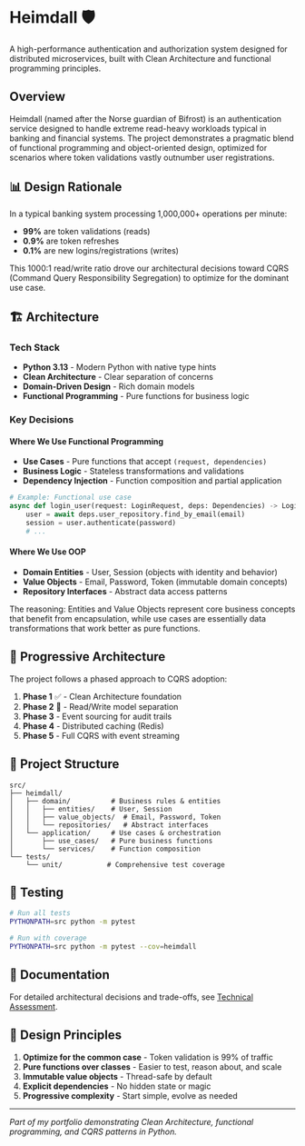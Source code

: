 # Heimdall 🛡️

A high-performance authentication and authorization system designed for distributed microservices, built with Clean Architecture and functional programming principles.

## Overview

Heimdall (named after the Norse guardian of Bifrost) is an authentication service designed to handle extreme read-heavy workloads typical in banking and financial systems. The project demonstrates a pragmatic blend of functional programming and object-oriented design, optimized for scenarios where token validations vastly outnumber user registrations.

## 📊 Design Rationale

In a typical banking system processing 1,000,000+ operations per minute:
- **99%** are token validations (reads)
- **0.9%** are token refreshes
- **0.1%** are new logins/registrations (writes)

This 1000:1 read/write ratio drove our architectural decisions toward CQRS (Command Query Responsibility Segregation) to optimize for the dominant use case.

## 🏗️ Architecture

### Tech Stack
- **Python 3.13** - Modern Python with native type hints
- **Clean Architecture** - Clear separation of concerns
- **Domain-Driven Design** - Rich domain models
- **Functional Programming** - Pure functions for business logic

### Key Decisions

#### Where We Use Functional Programming
- **Use Cases** - Pure functions that accept `(request, dependencies)` 
- **Business Logic** - Stateless transformations and validations
- **Dependency Injection** - Function composition and partial application

```python
# Example: Functional use case
async def login_user(request: LoginRequest, deps: Dependencies) -> LoginResponse:
    user = await deps.user_repository.find_by_email(email)
    session = user.authenticate(password)
    # ...
```

#### Where We Use OOP
- **Domain Entities** - User, Session (objects with identity and behavior)
- **Value Objects** - Email, Password, Token (immutable domain concepts)
- **Repository Interfaces** - Abstract data access patterns

The reasoning: Entities and Value Objects represent core business concepts that benefit from encapsulation, while use cases are essentially data transformations that work better as pure functions.

## 🚀 Progressive Architecture

The project follows a phased approach to CQRS adoption:

1. **Phase 1** ✅ - Clean Architecture foundation
2. **Phase 2** 🔄 - Read/Write model separation
3. **Phase 3** - Event sourcing for audit trails
4. **Phase 4** - Distributed caching (Redis)
5. **Phase 5** - Full CQRS with event streaming

## 📁 Project Structure

```
src/
├── heimdall/
│   ├── domain/          # Business rules & entities
│   │   ├── entities/    # User, Session
│   │   ├── value_objects/  # Email, Password, Token
│   │   └── repositories/   # Abstract interfaces
│   └── application/     # Use cases & orchestration
│       ├── use_cases/   # Pure business functions
│       └── services/    # Function composition
└── tests/
    └── unit/           # Comprehensive test coverage
```

## 🧪 Testing

```bash
# Run all tests
PYTHONPATH=src python -m pytest

# Run with coverage
PYTHONPATH=src python -m pytest --cov=heimdall
```

## 📖 Documentation

For detailed architectural decisions and trade-offs, see [Technical Assessment](docs/tech_assessment.md).

## 🎯 Design Principles

1. **Optimize for the common case** - Token validation is 99% of traffic
2. **Pure functions over classes** - Easier to test, reason about, and scale
3. **Immutable value objects** - Thread-safe by default
4. **Explicit dependencies** - No hidden state or magic
5. **Progressive complexity** - Start simple, evolve as needed

---

*Part of my portfolio demonstrating Clean Architecture, functional programming, and CQRS patterns in Python.*